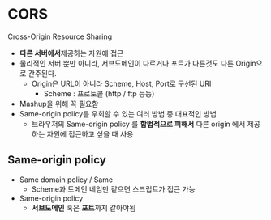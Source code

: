# CORS
Cross-Origin Resource Sharing

* **다른 서버에서**제공하는 자원에 접근
* 물리적인 서버 뿐만 아니라, 서브도메인이 다르거나 포트가 다른것도 다른 Origin으로 간주된다.
	* Origin은 URL이 아니라 Scheme, Host, Port로 구선된 URI 
		* Scheme : 프로토콜 (http / ftp 등등) 
* Mashup을 위해 꼭 필요함
* Same-origin policy를 우회할 수 있는 여러 방법 중 대표적인 방법
	* 브라우저의 Same-origin policy 를 **합법적으로 피해서** 다른 origin 에서 제공하는 자원에 접근하고 싶을 때 사용 

## Same-origin policy 
* Same domain policy / Same 
	* Scheme과 도메인 네임만 같으면 스크립트가 접근 가능
* Same-origin policy
	* **서브도메인** 혹은 **포트**까지 같아야됨 	